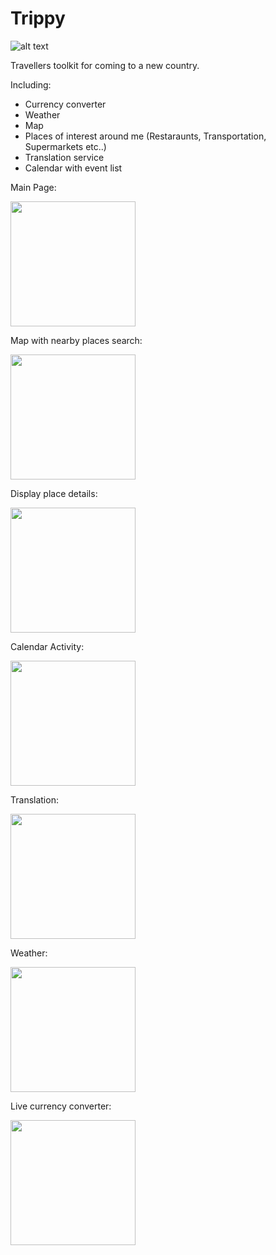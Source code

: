 # Trippy
![alt text](https://github.com/Vadix3/Trippy/blob/master/app/src/main/res/mipmap-xxxhdpi/ic_launcher.png?raw=true)

Travellers toolkit for coming to a new country.

Including:
- Currency converter
- Weather
- Map
- Places of interest around me (Restaraunts, Transportation, Supermarkets etc..)
- Translation service
- Calendar with event list


Main Page:

<img src="https://github.com/Vadix3/Trippy/blob/master/images/homepage.jpeg" width="200" />

Map with nearby places search:

<img src="https://github.com/Vadix3/Trippy/blob/master/images/map.gif" width="200" />

Display place details:

<img src="https://github.com/Vadix3/Trippy/blob/master/Place.jpeg" width="200" />

Calendar Activity:

<img src="https://github.com/Vadix3/Trippy/blob/master/Event%20Calendar.jpeg" width="200" />

Translation:

<img src="https://github.com/Vadix3/Trippy/blob/master/images/translation.gif" width="200" />

Weather:

<img src="https://github.com/Vadix3/Trippy/blob/master/images/weather.gif" width="200" />

Live currency converter:

<img src="https://github.com/Vadix3/Trippy/blob/master/images/currency.gif" width="200" />

